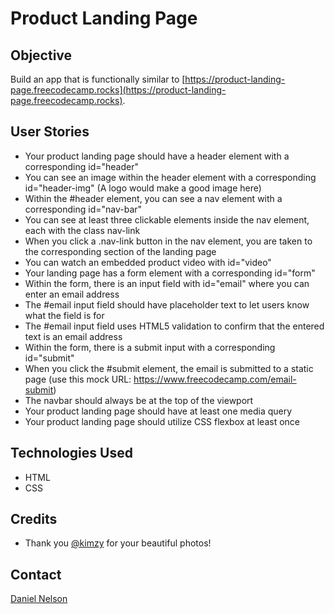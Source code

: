 # Product Landing Page

## Objective

Build an app that is functionally similar to [https://product-landing-page.freecodecamp.rocks](https://product-landing-page.freecodecamp.rocks).

## User Stories

- Your product landing page should have a header element with a corresponding id="header"
- You can see an image within the header element with a corresponding id="header-img" (A logo would make a good image here)
- Within the #header element, you can see a nav element with a corresponding id="nav-bar"
- You can see at least three clickable elements inside the nav element, each with the class nav-link
- When you click a .nav-link button in the nav element, you are taken to the corresponding section of the landing page
- You can watch an embedded product video with id="video"
- Your landing page has a form element with a corresponding id="form"
- Within the form, there is an input field with id="email" where you can enter an email address
- The #email input field should have placeholder text to let users know what the field is for
- The #email input field uses HTML5 validation to confirm that the entered text is an email address
- Within the form, there is a submit input with a corresponding id="submit"
- When you click the #submit element, the email is submitted to a static page (use this mock URL: https://www.freecodecamp.com/email-submit)
- The navbar should always be at the top of the viewport
- Your product landing page should have at least one media query
- Your product landing page should utilize CSS flexbox at least once

## Technologies Used

- HTML
- CSS

## Credits

- Thank you [@kimzy](https://unsplash.com/@kimzy) for your beautiful photos!

## Contact

[Daniel Nelson](https://www.linkedin.com/in/daniel-nelson-9151a6212/)

<!-- FONTAWESOME -->

<i class="fa-solid fa-cannabis"></i>
<i class="fa-solid fa-joint"></i>
<i class="fa-brands fa-linkedin-in"></i>
<i class="fa-brands fa-github"></i>
